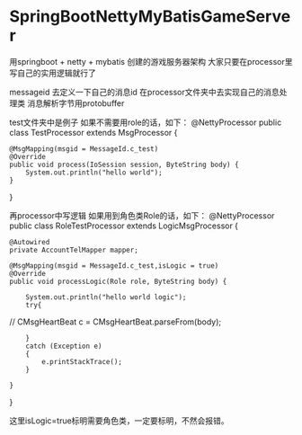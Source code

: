 # SpringBootNettyMyBatisGameServer
用springboot + netty + mybatis 创建的游戏服务器架构
大家只要在processor里写自己的实用逻辑就行了

messageid 去定义一下自己的消息id
在processor文件夹中去实现自己的消息处理类
消息解析字节用protobuffer

test文件夹中是例子
如果不需要用role的话，如下：
@NettyProcessor
public class TestProcessor extends MsgProcessor {



    @MsgMapping(msgid = MessageId.c_test)
    @Override
    public void process(IoSession session, ByteString body) {
        System.out.println("hello world");
    }
}

再processor中写逻辑
如果用到角色类Role的话，如下：
@NettyProcessor
public class RoleTestProcessor extends LogicMsgProcessor {

    @Autowired
    private AccountTelMapper mapper;

    @MsgMapping(msgid = MessageId.c_test,isLogic = true)
    @Override
    public void processLogic(Role role, ByteString body) {

        System.out.println("hello world logic");
        try{
//            CMsgHeartBeat c = CMsgHeartBeat.parseFrom(body);

        }
        catch (Exception e)
        {
            e.printStackTrace();
        }

    }
}

这里isLogic=true标明需要角色类，一定要标明，不然会报错。
